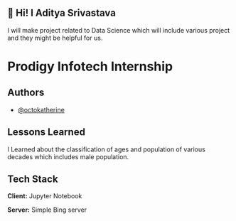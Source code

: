
## 🚀 Hi! I Aditya Srivastava 
I will make project related to Data Science which will include various project and they might be helpful for us. 


# Prodigy Infotech Internship 


## Authors

- [@octokatherine](https://www.github.com/adity303)



## Lessons Learned

I Learned about the classification of ages and population of various decades which includes male population. 



## Tech Stack

**Client:** Jupyter Notebook 

**Server:** Simple Bing server

